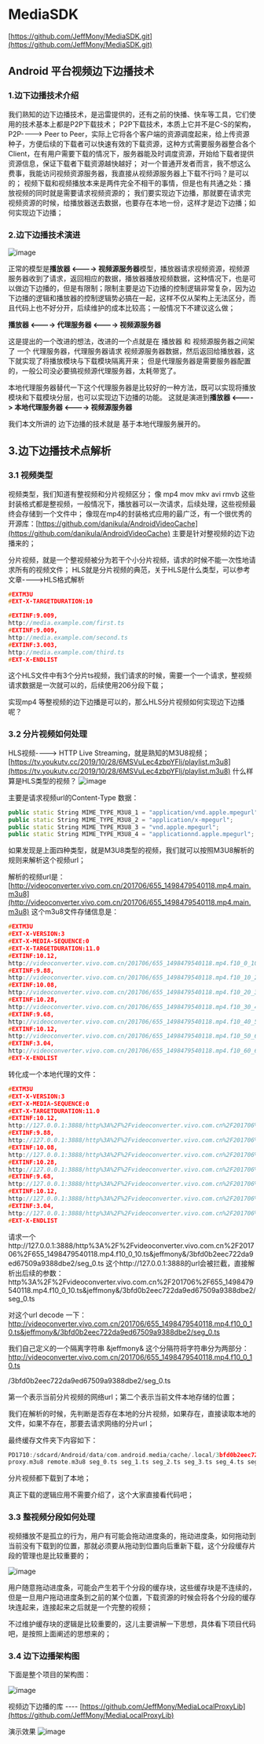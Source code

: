 # MediaSDK

[https://github.com/JeffMony/MediaSDK.git](https://github.com/JeffMony/MediaSDK.git)

## Android 平台视频边下边播技术

### 1.边下边播技术介绍

我们熟知的边下边播技术，是迅雷提供的，还有之前的快播、快车等工具，它们使用的技术基本上都是P2P下载技术；
P2P下载技术，本质上它并不是C-S的架构，P2P----> Peer to Peer，实际上它将各个客户端的资源调度起来，给上传资源种子，方便后续的下载者可以快速有效的下载资源，这种方式需要服务器整合各个Client，在有用户需要下载的情况下，服务器能及时调度资源，开始给下载者提供资源信息，保证下载者下载资源越快越好；
对一个普通开发者而言，我不想这么费事，我能访问视频资源服务器，我直接从视频源服务器上下载不行吗？是可以的；
视频下载和视频播放本来是两件完全不相干的事情，但是也有共通之处：播放视频的同时就是需要请求视频资源的；
我们要实现边下边播，那就要在请求完视频资源的时候，给播放器送去数据，也要存在本地一份，这样才是边下边播；如何实现边下边播；

### 2.边下边播技术演进

![image](https://user-images.githubusercontent.com/87458342/128356606-161a32fd-dc99-47ed-abf0-ae979837df72.png)

正常的模型是**播放器 <----> 视频源服务器**模型，播放器请求视频资源，视频源服务器收到了请求，返回相应的数据，播放器播放视频数据，这种情况下，也是可以做边下边播的，但是有限制；限制主要是边下边播的控制逻辑非常复杂，因为边下边播的逻辑和播放器的控制逻辑势必搞在一起，这样不仅从架构上无法区分，而且代码上也不好分开，后续维护的成本比较高；一般情况下不建议这么做；

**播放器 <----> 代理服务器 <----> 视频源服务器**

这是提出的一个改进的想法，改进的一个点就是在 播放器 和 视频源服务器之间架了 一个 代理服务器，代理服务器请求 视频源服务器数据，然后返回给播放器，这下就实现了将播放模块与下载模块隔离开来；
但是代理服务器是需要服务器配置的，一般公司没必要搞视频源代理服务器，太耗带宽了。

本地代理服务器替代一下这个代理服务器是比较好的一种方法，既可以实现将播放模块和下载模块分层，也可以实现边下边播的功能。
这就是演进到**播放器 <----> 本地代理服务器 <----> 视频源服务器**

我们本文所讲的 边下边播的技术就是 基于本地代理服务展开的。

## 3.边下边播技术点解析

### 3.1 视频类型
视频类型，我们知道有整视频和分片视频区分；
像 mp4 mov mkv avi rmvb 这些封装格式都是整视频，一般情况下，播放器可以一次请求，后续处理，这些视频最终会存储到一个文件中；
像现在mp4的封装格式应用的最广泛，有一个很优秀的开源库：[https://github.com/danikula/AndroidVideoCache](https://github.com/danikula/AndroidVideoCache)
主要是针对整视频的边下边播来的；

分片视频，就是一个整视频被分为若干个小分片视频，请求的时候不能一次性地请求所有的视频文件；
HLS就是分片视频的典范，关于HLS是什么类型，可以参考文章---->HLS格式解析

```C++
#EXTM3U
#EXT-X-TARGETDURATION:10

#EXTINF:9.009,
http://media.example.com/first.ts
#EXTINF:9.009,
http://media.example.com/second.ts
#EXTINF:3.003,
http://media.example.com/third.ts
#EXT-X-ENDLIST
```

这个HLS文件中有3个分片ts视频，我们请求的时候，需要一个一个请求，整视频请求数据是一次就可以的，后续使用206分段下载；

实现mp4 等整视频的边下边播是可以的，那么HLS分片视频如何实现边下边播呢？

### 3.2 分片视频如何处理

HLS视频----> HTTP Live Streaming，就是熟知的M3U8视频；
[https://tv.youkutv.cc/2019/10/28/6MSVuLec4zbpYFlj/playlist.m3u8](https://tv.youkutv.cc/2019/10/28/6MSVuLec4zbpYFlj/playlist.m3u8)
什么样算是HLS类型的视频？
![image](https://user-images.githubusercontent.com/87458342/128356986-1284e0d2-32c0-42e1-a397-67feab85ef60.png)

主要是请求视频url的Content-Type 数据：
```C++
public static String MIME_TYPE_M3U8_1 = "application/vnd.apple.mpegurl";
public static String MIME_TYPE_M3U8_2 = "application/x-mpegurl";
public static String MIME_TYPE_M3U8_3 = "vnd.apple.mpegurl";
public static String MIME_TYPE_M3U8_4 = "applicationnd.apple.mpegurl";
```

如果发现是上面四种类型，就是M3U8类型的视频，我们就可以按照M3U8解析的规则来解析这个视频url；

解析的视频url是：
[http://videoconverter.vivo.com.cn/201706/655_1498479540118.mp4.main.m3u8](http://videoconverter.vivo.com.cn/201706/655_1498479540118.mp4.main.m3u8)
这个m3u8文件存储信息是：

```C++
#EXTM3U
#EXT-X-VERSION:3
#EXT-X-MEDIA-SEQUENCE:0
#EXT-X-TARGETDURATION:11.0
#EXTINF:10.12,
http://videoconverter.vivo.com.cn/201706/655_1498479540118.mp4.f10_0_10.ts
#EXTINF:9.88,
http://videoconverter.vivo.com.cn/201706/655_1498479540118.mp4.f10_10_20.ts
#EXTINF:10.08,
http://videoconverter.vivo.com.cn/201706/655_1498479540118.mp4.f10_20_30.ts
#EXTINF:10.28,
http://videoconverter.vivo.com.cn/201706/655_1498479540118.mp4.f10_30_40.ts
#EXTINF:9.68,
http://videoconverter.vivo.com.cn/201706/655_1498479540118.mp4.f10_40_50.ts
#EXTINF:10.12,
http://videoconverter.vivo.com.cn/201706/655_1498479540118.mp4.f10_50_60.ts
#EXTINF:3.04,
http://videoconverter.vivo.com.cn/201706/655_1498479540118.mp4.f10_60_63.ts
#EXT-X-ENDLIST
```

转化成一个本地代理的文件：

```C++
#EXTM3U
#EXT-X-VERSION:3
#EXT-X-MEDIA-SEQUENCE:0
#EXT-X-TARGETDURATION:11.0
#EXTINF:10.12,
http://127.0.0.1:3888/http%3A%2F%2Fvideoconverter.vivo.com.cn%2F201706%2F655_1498479540118.mp4.f10_0_10.ts&jeffmony&/3bfd0b2eec722da9ed67509a9388dbe2/seg_0.ts
#EXTINF:9.88,
http://127.0.0.1:3888/http%3A%2F%2Fvideoconverter.vivo.com.cn%2F201706%2F655_1498479540118.mp4.f10_10_20.ts&jeffmony&/3bfd0b2eec722da9ed67509a9388dbe2/seg_1.ts
#EXTINF:10.08,
http://127.0.0.1:3888/http%3A%2F%2Fvideoconverter.vivo.com.cn%2F201706%2F655_1498479540118.mp4.f10_20_30.ts&jeffmony&/3bfd0b2eec722da9ed67509a9388dbe2/seg_2.ts
#EXTINF:10.28,
http://127.0.0.1:3888/http%3A%2F%2Fvideoconverter.vivo.com.cn%2F201706%2F655_1498479540118.mp4.f10_30_40.ts&jeffmony&/3bfd0b2eec722da9ed67509a9388dbe2/seg_3.ts
#EXTINF:9.68,
http://127.0.0.1:3888/http%3A%2F%2Fvideoconverter.vivo.com.cn%2F201706%2F655_1498479540118.mp4.f10_40_50.ts&jeffmony&/3bfd0b2eec722da9ed67509a9388dbe2/seg_4.ts
#EXTINF:10.12,
http://127.0.0.1:3888/http%3A%2F%2Fvideoconverter.vivo.com.cn%2F201706%2F655_1498479540118.mp4.f10_50_60.ts&jeffmony&/3bfd0b2eec722da9ed67509a9388dbe2/seg_5.ts
#EXTINF:3.04,
http://127.0.0.1:3888/http%3A%2F%2Fvideoconverter.vivo.com.cn%2F201706%2F655_1498479540118.mp4.f10_60_63.ts&jeffmony&/3bfd0b2eec722da9ed67509a9388dbe2/seg_6.ts
#EXT-X-ENDLIST
```

请求一个http://127.0.0.1:3888/http%3A%2F%2Fvideoconverter.vivo.com.cn%2F201706%2F655_1498479540118.mp4.f10_0_10.ts&jeffmony&/3bfd0b2eec722da9ed67509a9388dbe2/seg_0.ts
这个http://127.0.0.1:3888的url会被拦截，直接解析出后续的参数：
http%3A%2F%2Fvideoconverter.vivo.com.cn%2F201706%2F655_1498479540118.mp4.f10_0_10.ts&jeffmony&/3bfd0b2eec722da9ed67509a9388dbe2/seg_0.ts

对这个url decode 一下：
http://videoconverter.vivo.com.cn/201706/655_1498479540118.mp4.f10_0_10.ts&jeffmony&/3bfd0b2eec722da9ed67509a9388dbe2/seg_0.ts

我们自己定义的一个隔离字符串 &jeffmony&
这个分隔符将字符串分为两部分：
http://videoconverter.vivo.com.cn/201706/655_1498479540118.mp4.f10_0_10.ts

/3bfd0b2eec722da9ed67509a9388dbe2/seg_0.ts

第一个表示当前分片视频的网络url；第二个表示当前文件本地存储的位置；

我们在解析的时候，先判断是否存在本地的分片视频，如果存在，直接读取本地的文件，如果不存在，那要去请求网络的分片url；

最终缓存文件夹下内容如下：

```C++
PD1710:/sdcard/Android/data/com.android.media/cache/.local/3bfd0b2eec722da9ed67509a9388dbe2 $ ls
proxy.m3u8 remote.m3u8 seg_0.ts seg_1.ts seg_2.ts seg_3.ts seg_4.ts seg_5.ts seg_6.ts video.info
```
分片视频都下载到了本地；

真正下载的逻辑应用不需要介绍了，这个大家直接看代码吧；

### 3.3 整视频分段如何处理

视频播放不是孤立的行为，用户有可能会拖动进度条的，拖动进度条，如何拖动到当前没有下载到的位置，那就必须要从拖动到位置向后重新下载，这个分段缓存片段的管理也是比较重要的；

![image](https://user-images.githubusercontent.com/87458342/128357302-c55a6053-ac97-41f8-997d-444142ffd147.png)

用户随意拖动进度条，可能会产生若干个分段的缓存块，这些缓存块是不连续的，但是一旦用户拖动进度条到之前的某个位置，下载资源的时候会将各个分段的缓存块连起来，连接起来之后就是一个完整的视频；

不过维护缓存块的逻辑是比较重要的，这儿主要讲解一下思想，具体看下项目代码吧，是按照上面阐述的思想来的；

### 3.4 边下边播架构图

下面是整个项目的架构图：

![image](https://user-images.githubusercontent.com/87458342/128357393-da0eeb02-bd51-4694-b811-f3152c66bfa7.png)

视频边下边播的库 ---- [https://github.com/JeffMony/MediaLocalProxyLib](https://github.com/JeffMony/MediaLocalProxyLib)

演示效果
![image](https://user-images.githubusercontent.com/87458342/128357524-2e927dab-eefa-4638-97dd-86023257aa9a.png)







